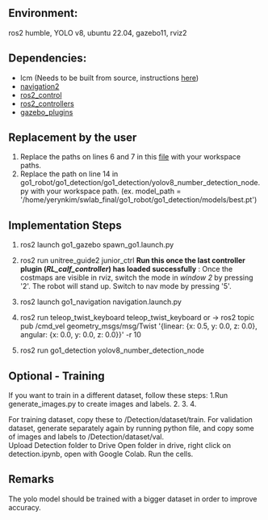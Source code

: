 ## Environment:
ros2 humble, YOLO v8, ubuntu 22.04, gazebo11, rviz2


## Dependencies:
- lcm (Needs to be built from source, instructions [here](https://lcm-proj.github.io/lcm/))
- [navigation2](https://github.com/ros-navigation/navigation2)
- [ros2_control](https://github.com/ros-controls/ros2_control)
- [ros2_controllers](https://github.com/ros-controls/ros2_controllers)
- [gazebo_plugins](https://github.com/ros-simulation/gazebo_ros_pkgs/tree/ros2/gazebo_plugins)

## Replacement by the user

1. Replace the paths on lines 6 and 7 in this [file](./go1_sim/go1_navigation/params/nav2_params.yaml) with your workspace paths.
2. Replace the path on line 14 in go1_robot/go1_detection/go1_detection/yolov8_number_detection_node.py with your workspace path.
(ex.         model_path = '/home/yerynkim/swlab_final/go1_robot/go1_detection/models/best.pt')

## Implementation Steps

1. ros2 launch go1_gazebo spawn_go1.launch.py

2. ros2 run unitree_guide2 junior_ctrl **Run this once the last controller plugin (*RL_calf_controller*) has loaded successfully**
   : Once the costmaps are visible in rviz, switch the mode in *window 2* by pressing '2'. The robot will stand up. Switch to nav mode by pressing '5'.

3. ros2 launch go1_navigation navigation.launch.py

4. ros2 run teleop_twist_keyboard teleop_twist_keyboard
   or -> ros2 topic pub /cmd_vel geometry_msgs/msg/Twist '{linear: {x: 0.5, y: 0.0, z: 0.0}, angular: {x: 0.0, y: 0.0, z: 0.0}}' -r 10 

5. ros2 run go1_detection yolov8_number_detection_node

## Optional - Training 
If you want to train in a different dataset, follow these steps:
1.Run generate_images.py to create images and labels. 
2. 
3.
4.

For training dataset, copy these to /Detection/dataset/train. For validation dataset, generate separately again by running python file, and copy some of images and labels to /Detection/dataset/val.  
Upload Detection folder to Drive
Open folder in drive, right click on detection.ipynb, open with Google Colab. Run the cells.

## Remarks
The yolo model should be trained with a bigger dataset in order to improve accuracy.





